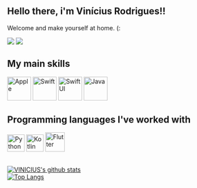

## Hello there, i'm Vinícius Rodrigues!!

Welcome and make yourself at home.  (:

<a href="https://www.instagram.com/viniciuusr/" target="_blank"><img src="https://img.shields.io/badge/-Instagram-%23E4405F?style=for-the-badge&logo=instagram&logoColor=white"></a>
<a href="https://www.linkedin.com/in/vin%C3%ADcius-rodrigues-b2a321157/" target="_blank"><img src="https://img.shields.io/badge/-LinkedIn-%230077B5?style=for-the-badge&logo=linkedin&logoColor=white"></a> 

## My main skills
<div style="display: inline_block">
<img title="Apple" alt="Apple" src="https://img.icons8.com/external-tal-revivo-bold-tal-revivo/24/undefined/external-apple-inc-logotype-of-an-american-multinational-technology-company-logo-bold-tal-revivo.png" width="55" height="55" />
<img title="Swift" alt="Swift" src="https://img.icons8.com/color/48/undefined/swift.png" width="55" height="55" />
<img title="SwiftUI" alt="SwiftUI" src="https://img.icons8.com/color/48/undefined/swiftui.png" width="55" height="55" />
<img title ="Java" alt="Java" src="https://img.icons8.com/color/48/undefined/java-coffee-cup-logo--v1.png" widht="55" height="55" />
</div>

## Programming languages I've worked with
<div style="display: inline_block">
<img title="Python" alt="Python" src="https://img.icons8.com/color/48/undefined/python--v1.png" width="40" height="40" />
<img title="Kotlin" alt="Kotlin" src="https://img.icons8.com/color/48/undefined/kotlin.png" width="40" height="40" />
<img title="Flutter" alt="Flutter" src="https://img.icons8.com/color/48/undefined/flutter.png" width="45" height="45" />
</div>

##
 
 [![VINICIUS's github stats](https://github-readme-stats.vercel.app/api?username=viniciusyr&show_icons=true&theme=github_dark)](https://github.com/viniciusyr)
 <br />
 [![Top Langs](https://github-readme-stats.vercel.app/api/top-langs/?username=viniciusyr&layout=compact&theme=github_dark)](https://github.com/viniciusyr/github-readme-stats)
